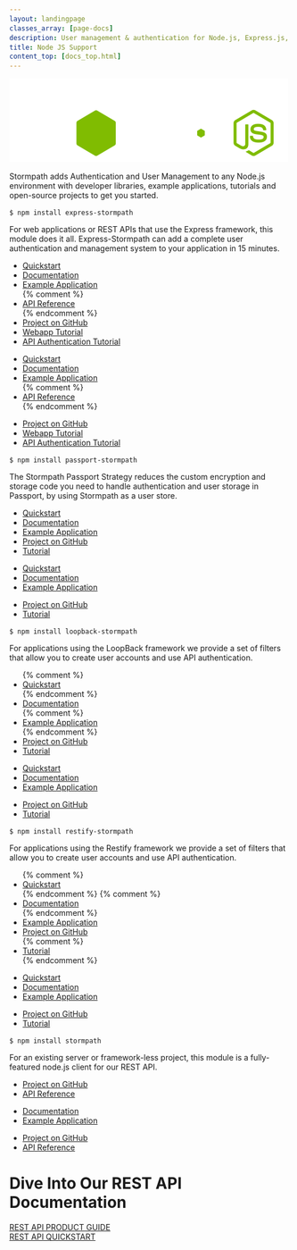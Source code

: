 ```yaml
---
layout: landingpage
classes_array: [page-docs]
description: User management & authentication for Node.js, Express.js, Passport & Restify apps. Complete set of Stormpath developer documentation & integration tools.
title: Node JS Support
content_top: [docs_top.html]
---
```

<div class="landingpage nodejs">

<div class="masthead nodejs-masthead">
  <div class="container">
    <div class="row">
      <div class="col-xs-12">
        <img class="img-responsive logo" src="/images/landingpage/nodejs/logo-nodejs.png">
      </div>
    </div>
  </div>
</div>

<div class="container">
  <div class="row">
    <div class="col-xs-12 intro-text">
      <p>Stormpath adds Authentication and User Management to any Node.js environment with developer libraries, example applications, tutorials and open-source projects to get you started.</p>
    </div>
  </div>
</div>

<div class="container">
  <div class="row">
    <div class="col-xs-12 col-sm-12">
      <div class="row">
        <div class="col-xs-12 col-sm-6">
          <div class="language-header lang1"></div>
          <pre><code>$ npm install express-stormpath</code></pre>
          <p class="body-copy">For web applications or REST APIs that use the Express framework, this module does it all. Express-Stormpath can add a complete user authentication and management system to your application in 15 minutes.</p>
            <div class="row">
              <div class="col-sm-12 visible-sm">
                <ul class="fa-ul">
                  <li><i class="fa-li fa fa-car"></i><a href="/nodejs/express/latest/setup.html">Quickstart</a></li>
                  <li><i class="fa-li fa fa-book"></i><a href="/nodejs/express/index.html">Documentation</a></li>
                  <li><i class="fa-li fa fa-code"></i><a href="https://stormpath.com/blog/making-expressjs-authentication-fun-again/">Example Application</a></li>
                  {% comment %}<li><i class="fa-li fa fa-file-text"></i><a href="#">API Reference</a></li>{% endcomment %}
                  <li><i class="fa-li fa fa-github"></i><a href="https://github.com/stormpath/express-stormpath">Project on GitHub</a></li>
                  <li><i class="fa-li fa fa-pencil"></i><a href="https://stormpath.com/blog/build-nodejs-express-stormpath-app/">Webapp Tutorial</a></li>
                  <li><i class="fa-li fa fa-pencil"></i><a href="/nodejs/express/latest/authentication.html#api-authentication-basic-auth">API Authentication Tutorial</a></li>
                </ul>
              </div>
              <div class="col-md-6 hidden-sm">
                <ul class="fa-ul">
                  <li><i class="fa-li fa fa-car"></i><a href="/nodejs/express/latest/setup.html">Quickstart</a></li>
                  <li><i class="fa-li fa fa-book"></i><a href="/nodejs/express/index.html">Documentation</a></li>
                  <li><i class="fa-li fa fa-code"></i><a href="https://stormpath.com/blog/making-expressjs-authentication-fun-again/">Example Application</a></li>
                  {% comment %}<li><i class="fa-li fa fa-file-text"></i><a href="#">API Reference</a></li>{% endcomment %}
                </ul>
              </div>
              <div class="col-md-6 hidden-sm">
                <ul class="fa-ul">
                  <li><i class="fa-li fa fa-github"></i><a href="https://github.com/stormpath/express-stormpath">Project on GitHub</a></li>
                  <li><i class="fa-li fa fa-pencil"></i><a href="https://stormpath.com/blog/build-nodejs-express-stormpath-app/">Webapp Tutorial</a></li>
                  <li><i class="fa-li fa fa-pencil"></i><a href="/nodejs/express/latest/authentication.html#api-authentication-basic-auth">API Authentication Tutorial</a></li>
                </ul>
              </div>
            </div>
        </div>
        <div class="col-xs-12 col-sm-6">
          <div class="language-header lang2"></div>
          <pre><code>$ npm install passport-stormpath</code></pre>
          <p class="body-copy">The Stormpath Passport Strategy reduces the custom encryption and storage code you need to handle authentication and user storage in Passport, by using Stormpath as a user store.</p>
            <div class="row">
              <div class="col-sm-12 visible-sm">
                <ul class="fa-ul">
                  <li><i class="fa-li fa fa-car"></i><a href="/nodejs/passport/quickstart.html">Quickstart</a></li>
                  <li><i class="fa-li fa fa-book"></i><a href="/nodejs/passport/index.html">Documentation</a></li>
                  <li><i class="fa-li fa fa-code"></i><a href="https://github.com/stormpath/stormpath-passport-express-sample">Example Application</a></li>
                  <li><i class="fa-li fa fa-github"></i><a href="https://github.com/stormpath/passport-stormpath">Project on GitHub</a></li>
                  <li><i class="fa-li fa fa-pencil"></i><a href="https://stormpath.com/blog/build-app-nodejs-express-passport-stormpath/">Tutorial</a></li>
                </ul>
              </div>
              <div class="col-md-6 hidden-sm">
                <ul class="fa-ul">
                  <li><i class="fa-li fa fa-car"></i><a href="/nodejs/passport/quickstart.html">Quickstart</a></li>
                  <li><i class="fa-li fa fa-book"></i><a href="/nodejs/passport/index.html">Documentation</a></li>
                  <li><i class="fa-li fa fa-code"></i><a href="https://github.com/stormpath/stormpath-passport-express-sample">Example Application</a></li>
                </ul>
              </div>
              <div class="col-md-6 hidden-sm">
                <ul class="fa-ul">
                  <li><i class="fa-li fa fa-github"></i><a href="https://github.com/stormpath/passport-stormpath">Project on GitHub</a></li>
                  <li><i class="fa-li fa fa-pencil"></i><a href="https://stormpath.com/blog/build-app-nodejs-express-passport-stormpath/">Tutorial</a></li>
                </ul>
              </div>
            </div>
        </div>
      </div>
      <div class="row">
        <div class="col-xs-12 col-sm-6">
          <div class="language-header lang3"></div>
          <pre><code>$ npm install loopback-stormpath</code></pre>
          <p class="body-copy">For applications using the LoopBack framework we provide a set of filters that allow you to create user accounts and use API authentication.</p>
            <div class="row">
            <div class="col-sm-12">
                <ul class="fa-ul">
                  {% comment %}<li><i class="fa-li fa fa-car"></i><a href="#">Quickstart</a></li>{% endcomment %}
                  <li><i class="fa-li fa fa-book"></i><a href="https://github.com/stormpath/loopback-stormpath">Documentation</a></li>
                  {% comment %}<li><i class="fa-li fa fa-code"></i><a href="#">Example Application</a></li>{% endcomment %}
                  <li><i class="fa-li fa fa-github"></i><a href="https://github.com/stormpath/loopback-stormpath">Project on GitHub</a></li>
                  <li><i class="fa-li fa fa-pencil"></i><a href="https://github.com/stormpath/loopback-stormpath">Tutorial</a></li>
                </ul>
              </div>
              <div class="col-md-6 hidden">
                <ul class="fa-ul">
                  <li><i class="fa-li fa fa-car"></i><a href="#">Quickstart</a></li>
                  <li><i class="fa-li fa fa-book"></i><a href="https://github.com/stormpath/loopback-stormpath">Documentation</a></li>
                  <li><i class="fa-li fa fa-code"></i><a href="#">Example Application</a></li>
                </ul>
              </div>
              <div class="col-md-6 hidden">
                <ul class="fa-ul">
                  <li><i class="fa-li fa fa-github"></i><a href="https://github.com/stormpath/loopback-stormpath">Project on GitHub</a></li>
                  <li><i class="fa-li fa fa-pencil"></i><a href="https://github.com/stormpath/loopback-stormpath">Tutorial</a></li>
                </ul>
              </div>
            </div>
        </div>
        <div class="col-xs-12 col-sm-6">
          <div class="language-header lang4"></div>
          <pre><code>$ npm install restify-stormpath</code></pre>
          <p class="body-copy">For applications using the Restify framework we provide a set of filters that allow you to create user accounts and use API authentication.</p>
            <div class="row">
            <div class="col-sm-12">
                <ul class="fa-ul">
                  {% comment %}<li><i class="fa-li fa fa-car"></i><a href="#">Quickstart</a></li>{% endcomment %}
                  {% comment %}<li><i class="fa-li fa fa-book"></i><a href="#">Documentation</a></li>{% endcomment %}
                  <li><i class="fa-li fa fa-code"></i><a href="https://stormpath.com/blog/build-api-restify-stormpath/">Example Application</a></li>
                  <li><i class="fa-li fa fa-github"></i><a href="https://github.com/stormpath/stormpath-restify">Project on GitHub</a></li>
                  {% comment %}<li><i class="fa-li fa fa-pencil"></i><a href="#">Tutorial</a></li>{% endcomment %}
                </ul>
              </div>
              <div class="col-md-6 hidden">
                <ul class="fa-ul">
                  <li><i class="fa-li fa fa-car"></i><a href="#">Quickstart</a></li>
                  <li><i class="fa-li fa fa-book"></i><a href="#">Documentation</a></li>
                  <li><i class="fa-li fa fa-code"></i><a href="https://stormpath.com/blog/build-api-restify-stormpath/">Example Application</a></li>
                </ul>
              </div>
              <div class="col-md-6 hidden">
                <ul class="fa-ul">
                  <li><i class="fa-li fa fa-github"></i><a href="https://github.com/stormpath/stormpath-restify">Project on GitHub</a></li>
                  <li><i class="fa-li fa fa-pencil"></i><a href="#">Tutorial</a></li>
                </ul>
              </div>
            </div>
        </div>
      </div>
      <div class="row">
        <div class="col-xs-12 col-sm-6">
          <div class="language-header lang5"></div>
          <pre><code>$ npm install stormpath</code></pre>
          <p class="body-copy">For an existing server or framework-less project, this module is a fully-featured node.js client for our REST API.</p>
            <div class="row">
            <div class="col-sm-12">
                <ul class="fa-ul">
                  <li><i class="fa-li fa fa-github"></i><a href="https://github.com/stormpath/stormpath-sdk-node">Project on GitHub</a></li>
                  <li><i class="fa-li fa fa-file-text"></i><a href="/nodejs/jsdoc/">API Reference</a></li>
                </ul>
              </div>
              <div class="col-md-6 hidden">
                <ul class="fa-ul">
                  <li><i class="fa-li fa fa-book"></i><a href="#">Documentation</a></li>
                  <li><i class="fa-li fa fa-code"></i><a href="#">Example Application</a></li>
                </ul>
              </div>
              <div class="col-md-6 hidden">
                <ul class="fa-ul">
                  <li><i class="fa-li fa fa-github"></i><a href="https://github.com/stormpath/stormpath-sdk-node">Project on GitHub</a></li>
                  <li><i class="fa-li fa fa-file-text"></i><a href="/nodejs/jsdoc/">API Reference</a></li>
                </ul>
              </div>
            </div>
        </div>
      </div>
    </div>
  </div>
</div>

<div class="footer-banner">
  <div class="container info">
    <div class="row">
      <div class="col-xs-12 col-sm-12">
        <h1>Dive Into Our REST API Documentation</h1>
          <div class="row">
            <div class="col-xs-12 col-sm-3 col-sm-offset-3">
              <a class="btn btn-default" href="/rest/product-guide" role="button">REST API PRODUCT GUIDE</a>
            </div>
            <div class="col-xs-12 col-sm-3">
              <a class="btn btn-default" href="/rest/quickstart" role="button">REST API QUICKSTART</a>
            </div>
          </div>
      </div>
    </div>
  </div>
</div>

</div>
<!-- block__no_wrapper -->
<!-- region__no_wrapper -->
